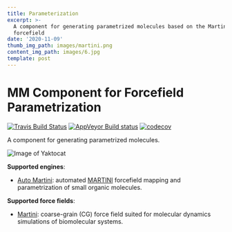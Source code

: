 ```yaml
---
title: Parameterization
excerpt: >-
  A component for generating parametrized molecules based on the Martini CG
  forcefield
date: '2020-11-09'
thumb_img_path: images/martini.png
content_img_path: images/6.jpg
template: post
---
```

MM Component for Forcefield Parametrization
==============================

[//]: # (Badges)
[![Travis Build Status](https://travis-ci.com/REPLACE_WITH_OWNER_ACCOUNT/mmic_parametrization.svg?branch=master)](https://travis-ci.com/REPLACE_WITH_OWNER_ACCOUNT/mmic_parametrization)
[![AppVeyor Build status](https://ci.appveyor.com/api/projects/status/REPLACE_WITH_APPVEYOR_LINK/branch/master?svg=true)](https://ci.appveyor.com/project/REPLACE_WITH_OWNER_ACCOUNT/mmic_parametrization/branch/master)
[![codecov](https://codecov.io/gh/REPLACE_WITH_OWNER_ACCOUNT/mmic_automartini/branch/master/graph/badge.svg)](https://codecov.io/gh/REPLACE_WITH_OWNER_ACCOUNT/mmic_automartini/branch/master)

A component for generating parametrized molecules.

![Image of Yaktocat](https://github.com/MolSSI/MMIC_parametrization/blob/master/mmic_forcefield/data/ff_component.png?raw=true)

**Supported engines**:
- [Auto Martini](https://github.com/tbereau/auto_martini): automated [MARTINI](http://www.cgmartini.nl) forcefield mapping and parametrization of small organic molecules.

**Supported force fields**:
- [Martini](http://www.cgmartini.nl): coarse-grain (CG) force field suited for molecular dynamics simulations of biomolecular systems.

